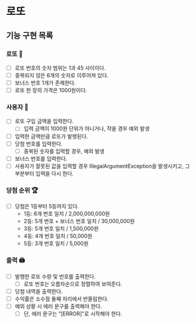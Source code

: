 # 로또
## 기능 구현 목록

### 로또 🎱
- [ ] 로또 번호의 숫자 범위는 1과 45 사이이다.
- [ ] 중복되지 않은 6개의 숫자로 이루어져 있다.
- [ ] 보너스 번호 1개가 존재한다.
- [ ] 로또 한 장의 가격은 1000원이다.

### 사용자 👥
- [ ] 로또 구입 금액을 입력한다.
    - [ ] 입력 금액이 1000원 단위가 아니거나, 작을 경우 예외 발생
- [ ] 입력한 금액만큼 로또가 발행된다.
- [ ] 당첨 번호를 입력한다.
    - [ ] 중복된 숫자를 입력할 경우, 예외 발생
- [ ] 보너스 번호를 입력한다.
- [ ] 사용자가 잘못된 값을 입력할 경우 IllegalArgumentException을 발생시키고, 그 부분부터 입력을 다시 한다.

### 당첨 순위 🏆
- [ ] 당첨은 1등부터 5등까지 있다.
    - 1등: 6개 번호 일치 / 2,000,000,000원  
    - 2등: 5개 번호 + 보너스 번호 일치 / 30,000,000원  
    - 3등: 5개 번호 일치 / 1,500,000원  
    - 4등: 4개 번호 일치 / 50,000원  
    - 5등: 3개 번호 일치 / 5,000원  

### 출력 🖨️
- [ ] 발행한 로또 수량 및 번호를 출력한다.
  - [ ] 로또 번호는 오름차순으로 정렬하여 보여준다.
- [ ] 당첨 내역을 출력한다.
- [ ] 수익률은 소수점 둘째 자리에서 반올림한다.
- [ ] 예외 상황 시 에러 문구를 출력해야 한다. 
  - [ ] 단, 에러 문구는 "[ERROR]"로 시작해야 한다.
